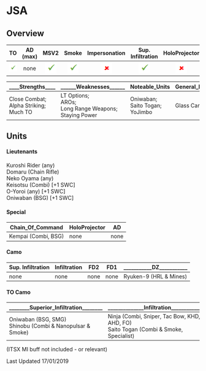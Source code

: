 # JSA

## Overview

| TO | AD (max) | MSV2 | Smoke | Impersonation | Sup. Infiltration | HoloProjector | TAGs | Strategos (max) |
|:--:|:--------:|:----:|:-----:|:-------------:|:-----------------:|:-------------:|:----:|:---------------:|
| ![tick](/images/tick.png "Yes") | none | ![tick](/images/tick.png "Yes") | ![tick](/images/tick.png "Yes") | ![cross](/images/cross.png "No") | ![tick](/images/tick.png "Yes") | ![cross](/images/cross.png "No") | ![tick](/images/tick.png "Yes") | none |

| \_\_\_\_Strengths\_\_\_\_	| \_\_\_\_\_\_Weaknesses\_\_\_\_\_\_ | Noteable_Units | General_Notes |
|-----------|------------|----------------|---------------|
| Close Combat;<br>Alpha Striking;<br>Much TO | LT Options;<br>AROs;<br>Long Range Weapons;<br>Staying Power | Oniwaban;<br>Saito Togan;<br>YoJimbo | Glass Cannon |

## Units

#### Lieutenants
Kuroshi Rider (any)  
Domaru (Chain Rifle)  
Neko Oyama (any)  
Keisotsu (Combi) [+1 SWC]  
O-Yoroi (any) [+1 SWC]  
Oniwaban (BSG) [+1 SWC]

#### Special

| Chain_Of_Command | HoloProjector | AD |
|------------------|---------------|----|
| Kempai (Combi, BSG) | none | none |

#### Camo

| Sup. Infiltration | Infiltration | FD2 |	FD1 | \_\_\_\_\_\_\_\_\_\_\_DZ\_\_\_\_\_\_\_\_\_\_\_ |
|-------------------|--------------|-----|------|----|
| none | none | none | none | Ryuken-9 (HRL & Mines) |


#### TO Camo

| \_\_\_\_\_\_\_\_Superior_Infiltration\_\_\_\_\_\_\_\_ | \_\_\_\_\_\_\_\_\_\_\_\_\_\_Infiltration\_\_\_\_\_\_\_\_\_\_\_\_\_\_ | FD2 |	FD1 | DZ |
|-----------------------|--------------|-----|------|----|
| Oniwaban (BSG, SMG)<br>Shinobu (Combi & Nanopulsar & Smoke) | Ninja (Combi, Sniper, Tac Bow, KHD, AHD, FO)<br>Saito Togan (Combi & Smoke, Specialist) | n/a | n/a | n/a |

(ITSX MI buff not included - or relevant)

Last Updated 17/01/2019
